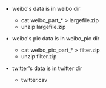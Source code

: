 
- weibo's data is in weibo dir  
   - cat weibo_part_* > largefile.zip
   - unzip largefile.zip

- weibo's pic data is in weibo_pic dir  
   - cat weibo_pic_part_* > filter.zip
   - unzip filter.zip

- twitter's data is in twitter dir
  - twitter.csv

